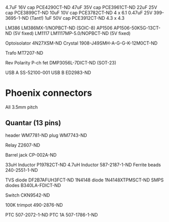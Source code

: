 4.7uF 16V cap PCE4290CT-ND
47uF  35V cap PCE3961CT-ND
22uF  25V cap PCE3899CT-ND
10uF  10V cap PCE3782CT-ND  4 x 6.1
0.47uF 25V 399-3695-1-ND (Tant!)
1uF   50V cap PCE3912CT-ND  4.3 x 4.3

LM386 LM386MX-1/NOPBCT-ND (SOIC-8)
AP1506  AP1506-50K5G-13CT-ND (5V fixed)
LM1117  LM1117MP-5.0/NOPBCT-ND (5V fixed)

Optoisolator 4N27XSM-ND
Crystal 1908-J49SMH-A-G-G-K-12M0CT-ND

Trafo MT7207-ND

Rev Polarity P-ch fet DMP3056L-7DICT-ND (SOT-23)

USB A SS-52100-001
USB B ED2983-ND

# Phoenix connectors
All 3.5mm pitch
## Quantar (13 pins)
header WM7781-ND
plug WM7743-ND

Relay Z2607-ND

Barrel jack CP-002A-ND

33uH Inductor P19782CT-ND
4.7uH Inductor 587-2187-1-ND
Ferrite beads 240-2551-1-ND

TVS diode DF2B7AFUH3FCT-ND
1N4148 diode 1N4148XTPMSCT-ND
SMPS diodes B340LA-FDICT-ND

Switch CKN9542-ND

100K trimpot 490-2876-ND

PTC 507-2072-1-ND
PTC 1A 507-1786-1-ND